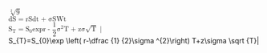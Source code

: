 


<math xmlns="http://www.w3.org/1998/Math/MathML">
  <mstyle displaystyle="true">
    <mroot>
      <mrow>
        <mn> 9 </mn>
      </mrow>
      <mrow>
        <mn> 2 </mn>
      </mrow>
    </mroot>
  </mstyle>
</math>
<br/>
<math xmlns="http://www.w3.org/1998/Math/MathML">
  <mstyle displaystyle="true">
    <mi> d </mi>
    <mi> S </mi>
    <mo> = </mo>
    <mi> r </mi>
    <mi> S </mi>
    <mi> dt </mi>
    <mo> + </mo>
    <mi> &#x03C3;<!--greek small letter sigma--> </mi>
    <mi> S </mi>
    <mi> W </mi>
    <mfenced>
      <mrow>
        <mi> t </mi>
      </mrow>
    </mfenced>
  </mstyle>
</math>
<br/>
<math xmlns="http://www.w3.org/1998/Math/MathML">
  <mstyle displaystyle="true">
    <msub>
      <mrow>
        <mi> S </mi>
      </mrow>
      <mrow>
        <mi> T </mi>
      </mrow>
    </msub>
    <mo> = </mo>
    <msub>
      <mrow>
        <mi> S </mi>
      </mrow>
      <mrow>
        <mn> 0 </mn>
      </mrow>
    </msub>
    <mi> exp </mi>
    <mfenced>
      <mrow>
        <mi> r </mi>
        <mo> - </mo>
        <mfrac>
          <mrow>
            <mn> 1 </mn>
          </mrow>
          <mrow>
            <mn> 2 </mn>
          </mrow>
        </mfrac>
        <msup>
          <mrow>
            <mi> &#x03C3;<!--greek small letter sigma--> </mi>
          </mrow>
          <mrow>
            <mn> 2 </mn>
          </mrow>
        </msup>
      </mrow>
    </mfenced>
    <mi> T </mi>
    <mo> + </mo>
    <mi> z </mi>
    <mi> &#x03C3;<!--greek small letter sigma--> </mi>
    <msqrt>
      <mi> T </mi>
    </msqrt>
    <mo> | </mo>
  </mstyle>
</math>
<br>
S_{T}=S_{0}\exp \left( r-\dfrac {1} {2}\sigma ^{2}\right) T+z\sigma \sqrt {T}|